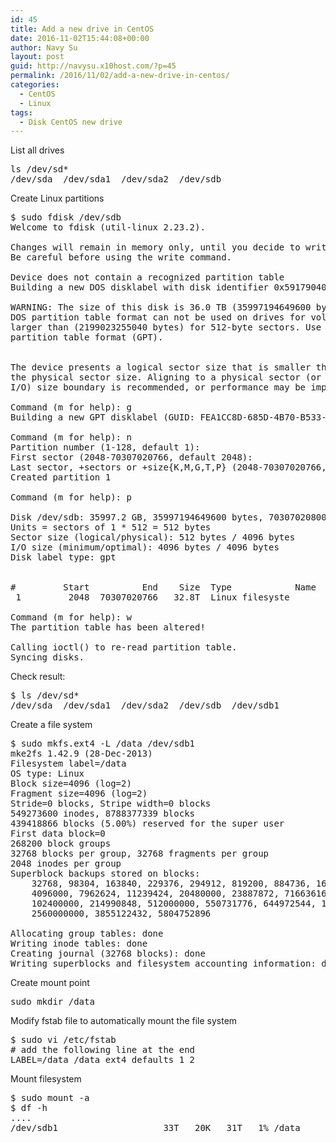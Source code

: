 ```yaml
---
id: 45
title: Add a new drive in CentOS
date: 2016-11-02T15:44:08+00:00
author: Navy Su
layout: post
guid: http://navysu.x10host.com/?p=45
permalink: /2016/11/02/add-a-new-drive-in-centos/
categories:
  - CentOS
  - Linux
tags:
  - Disk CentOS new drive
---
```

List all drives

<pre class="prettyprint">ls /dev/sd*
/dev/sda  /dev/sda1  /dev/sda2  /dev/sdb</pre>

Create Linux partitions

<pre class="prettyprint">$ sudo fdisk /dev/sdb
Welcome to fdisk (util-linux 2.23.2).

Changes will remain in memory only, until you decide to write them.
Be careful before using the write command.

Device does not contain a recognized partition table
Building a new DOS disklabel with disk identifier 0x59179040.

WARNING: The size of this disk is 36.0 TB (35997194649600 bytes).
DOS partition table format can not be used on drives for volumes
larger than (2199023255040 bytes) for 512-byte sectors. Use parted(1) and GUID
partition table format (GPT).


The device presents a logical sector size that is smaller than
the physical sector size. Aligning to a physical sector (or optimal
I/O) size boundary is recommended, or performance may be impacted.

Command (m for help): g
Building a new GPT disklabel (GUID: FEA1CC8D-685D-4B70-B533-3D758B387762)

Command (m for help): n
Partition number (1-128, default 1):
First sector (2048-70307020766, default 2048):
Last sector, +sectors or +size{K,M,G,T,P} (2048-70307020766, default 70307020766):
Created partition 1

Command (m for help): p

Disk /dev/sdb: 35997.2 GB, 35997194649600 bytes, 70307020800 sectors
Units = sectors of 1 * 512 = 512 bytes
Sector size (logical/physical): 512 bytes / 4096 bytes
I/O size (minimum/optimal): 4096 bytes / 4096 bytes
Disk label type: gpt


#         Start          End    Size  Type            Name
 1         2048  70307020766   32.8T  Linux filesyste

Command (m for help): w
The partition table has been altered!

Calling ioctl() to re-read partition table.
Syncing disks.
</pre>

Check result:

<pre class="prettyprint">$ ls /dev/sd*
/dev/sda  /dev/sda1  /dev/sda2  /dev/sdb  /dev/sdb1</pre>

Create a file system

<pre class="prettyprint">$ sudo mkfs.ext4 -L /data /dev/sdb1
mke2fs 1.42.9 (28-Dec-2013)
Filesystem label=/data
OS type: Linux
Block size=4096 (log=2)
Fragment size=4096 (log=2)
Stride=0 blocks, Stripe width=0 blocks
549273600 inodes, 8788377339 blocks
439418866 blocks (5.00%) reserved for the super user
First data block=0
268200 block groups
32768 blocks per group, 32768 fragments per group
2048 inodes per group
Superblock backups stored on blocks:
	32768, 98304, 163840, 229376, 294912, 819200, 884736, 1605632, 2654208,
	4096000, 7962624, 11239424, 20480000, 23887872, 71663616, 78675968,
	102400000, 214990848, 512000000, 550731776, 644972544, 1934917632,
	2560000000, 3855122432, 5804752896

Allocating group tables: done
Writing inode tables: done
Creating journal (32768 blocks): done
Writing superblocks and filesystem accounting information: done</pre>

Create mount point

<pre class="prettyprint">sudo mkdir /data</pre>

Modify fstab file to automatically mount the file system

<pre class="prettyprint">$ sudo vi /etc/fstab
# add the following line at the end
LABEL=/data /data ext4 defaults 1 2</pre>

Mount filesystem

<pre class="prettyprint">$ sudo mount -a
$ df -h
....
/dev/sdb1                    33T   20K   31T   1% /data</pre>